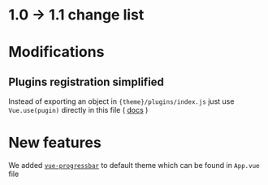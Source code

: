 # 1.0 -> 1.1 change list

# Modifications

## Plugins registration simplified

Instead of exporting an object in `{theme}/plugins/index.js` just use `Vue.use(pugin)` directly in this file ( [docs](https://github.com/DivanteLtd/vue-storefront/blob/master/doc/Working%20with%20plugins.md) )

# New features

We added [`vue-progressbar`](https://github.com/hilongjw/vue-progressbar) to default theme which can be found in `App.vue` file
